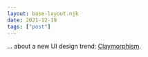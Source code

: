 ```yaml
---
layout: base-layout.njk
date: 2021-12-19
tags: ["post"]
---
```


... about a new UI design trend: [Claymorphism](https://uxdesign.cc/claymorphism-in-user-interfaces-1757fabaa377).
